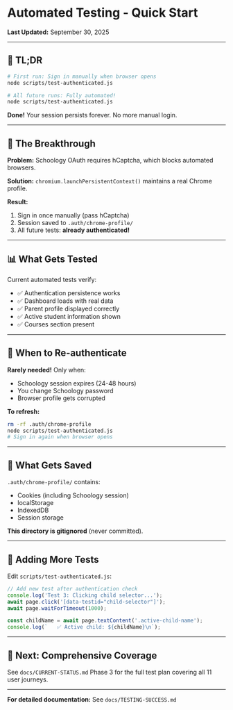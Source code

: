 # Automated Testing - Quick Start

**Last Updated:** September 30, 2025

---

## 🚀 TL;DR

```bash
# First run: Sign in manually when browser opens
node scripts/test-authenticated.js

# All future runs: Fully automated!
node scripts/test-authenticated.js
```

**Done!** Your session persists forever. No more manual login.

---

## 🔑 The Breakthrough

**Problem:** Schoology OAuth requires hCaptcha, which blocks automated browsers.

**Solution:** `chromium.launchPersistentContext()` maintains a real Chrome profile.

**Result:**
1. Sign in once manually (pass hCaptcha)
2. Session saved to `.auth/chrome-profile/`
3. All future tests: **already authenticated!**

---

## 📊 What Gets Tested

Current automated tests verify:
- ✅ Authentication persistence works
- ✅ Dashboard loads with real data
- ✅ Parent profile displayed correctly
- ✅ Active student information shown
- ✅ Courses section present

---

## 🔄 When to Re-authenticate

**Rarely needed!** Only when:
- Schoology session expires (24-48 hours)
- You change Schoology password
- Browser profile gets corrupted

**To refresh:**
```bash
rm -rf .auth/chrome-profile
node scripts/test-authenticated.js
# Sign in again when browser opens
```

---

## 📁 What Gets Saved

`.auth/chrome-profile/` contains:
- Cookies (including Schoology session)
- localStorage
- IndexedDB
- Session storage

**This directory is gitignored** (never committed).

---

## 🧪 Adding More Tests

Edit `scripts/test-authenticated.js`:

```javascript
// Add new test after authentication check
console.log('Test 3: Clicking child selector...');
await page.click('[data-testid="child-selector"]');
await page.waitForTimeout(1000);

const childName = await page.textContent('.active-child-name');
console.log(`   ✅ Active child: ${childName}\n`);
```

---

## 🎯 Next: Comprehensive Coverage

See `docs/CURRENT-STATUS.md` Phase 3 for the full test plan covering all 11 user journeys.

---

**For detailed documentation:** See `docs/TESTING-SUCCESS.md`
